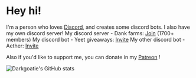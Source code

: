 # Hey hi!
I'm a person who loves [Discord](https://discord.com), and creates some discord bots. I also have my own discord server! 
My discord server - Dank farms: [Join](https://dsc.gg/farms) (1700+ members)
My discord bot - Yeet giveaways: [Invite](https://dsc.gg/yeet-giveaways)
My other discord bot - Aether: [Invite](https://discord.com/oauth2/authorize?client_id=%20805537268349665290&permissions=8&scope=bot%20applications.commands)

Also if you'd like to support me, you can donate in my [Patreon](https://patreon.com/aether1611) !

![Darkgoatie's GitHub stats](https://github-readme-stats.vercel.app/api?username=Darkgoatie&count_private=true&theme=merko&show_invites=true)

